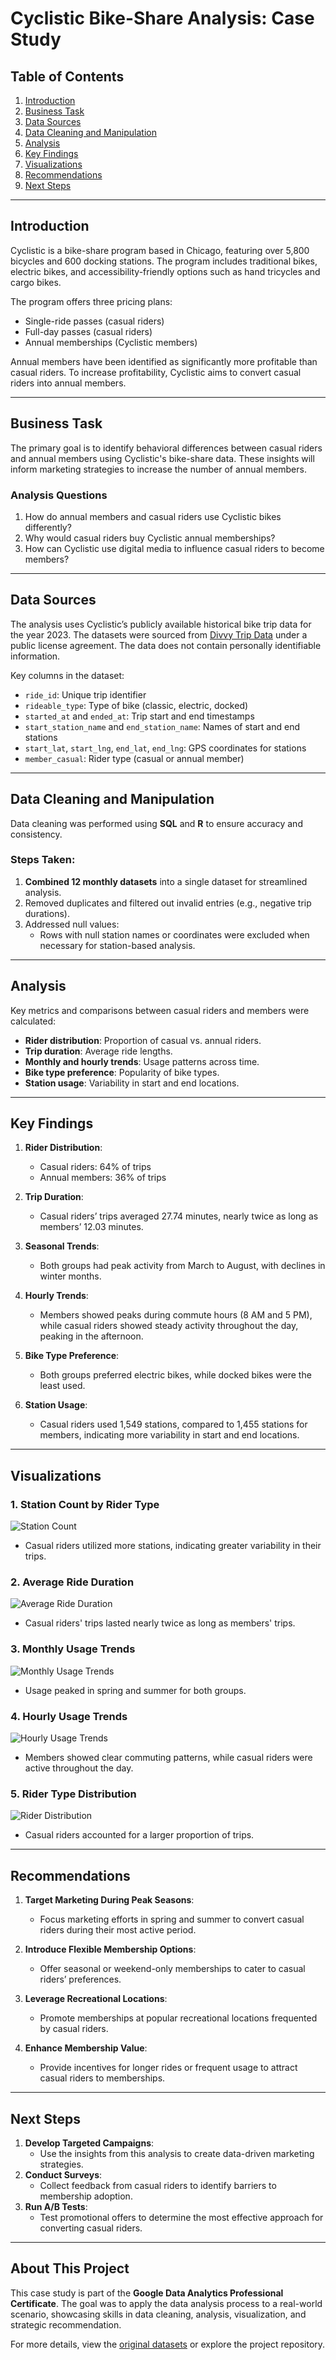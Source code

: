 # Cyclistic Bike-Share Analysis: Case Study

## Table of Contents
1. [Introduction](#introduction)
2. [Business Task](#business-task)
3. [Data Sources](#data-sources)
4. [Data Cleaning and Manipulation](#data-cleaning-and-manipulation)
5. [Analysis](#analysis)
6. [Key Findings](#key-findings)
7. [Visualizations](#visualizations)
8. [Recommendations](#recommendations)
9. [Next Steps](#next-steps)

---

## Introduction
Cyclistic is a bike-share program based in Chicago, featuring over 5,800 bicycles and 600 docking stations. The program includes traditional bikes, electric bikes, and accessibility-friendly options such as hand tricycles and cargo bikes.

The program offers three pricing plans:
- Single-ride passes (casual riders)
- Full-day passes (casual riders)
- Annual memberships (Cyclistic members)

Annual members have been identified as significantly more profitable than casual riders. To increase profitability, Cyclistic aims to convert casual riders into annual members.

---

## Business Task
The primary goal is to identify behavioral differences between casual riders and annual members using Cyclistic's bike-share data. These insights will inform marketing strategies to increase the number of annual members.

### Analysis Questions
1. How do annual members and casual riders use Cyclistic bikes differently?
2. Why would casual riders buy Cyclistic annual memberships?
3. How can Cyclistic use digital media to influence casual riders to become members?

---

## Data Sources
The analysis uses Cyclistic’s publicly available historical bike trip data for the year 2023. The datasets were sourced from [Divvy Trip Data](https://divvy-tripdata.s3.amazonaws.com/index.html) under a public license agreement. The data does not contain personally identifiable information.

Key columns in the dataset:
- `ride_id`: Unique trip identifier
- `rideable_type`: Type of bike (classic, electric, docked)
- `started_at` and `ended_at`: Trip start and end timestamps
- `start_station_name` and `end_station_name`: Names of start and end stations
- `start_lat`, `start_lng`, `end_lat`, `end_lng`: GPS coordinates for stations
- `member_casual`: Rider type (casual or annual member)

---

## Data Cleaning and Manipulation
Data cleaning was performed using **SQL** and **R** to ensure accuracy and consistency.

### Steps Taken:
1. **Combined 12 monthly datasets** into a single dataset for streamlined analysis.
2. Removed duplicates and filtered out invalid entries (e.g., negative trip durations).
3. Addressed null values:
   - Rows with null station names or coordinates were excluded when necessary for station-based analysis.

---

## Analysis
Key metrics and comparisons between casual riders and members were calculated:
- **Rider distribution**: Proportion of casual vs. annual riders.
- **Trip duration**: Average ride lengths.
- **Monthly and hourly trends**: Usage patterns across time.
- **Bike type preference**: Popularity of bike types.
- **Station usage**: Variability in start and end locations.

---

## Key Findings
1. **Rider Distribution**:
   - Casual riders: 64% of trips
   - Annual members: 36% of trips

2. **Trip Duration**:
   - Casual riders’ trips averaged 27.74 minutes, nearly twice as long as members’ 12.03 minutes.

3. **Seasonal Trends**:
   - Both groups had peak activity from March to August, with declines in winter months.

4. **Hourly Trends**:
   - Members showed peaks during commute hours (8 AM and 5 PM), while casual riders showed steady activity throughout the day, peaking in the afternoon.

5. **Bike Type Preference**:
   - Both groups preferred electric bikes, while docked bikes were the least used.

6. **Station Usage**:
   - Casual riders used 1,549 stations, compared to 1,455 stations for members, indicating more variability in start and end locations.

---

## Visualizations
### 1. Station Count by Rider Type
![Station Count](station_count.png)
- Casual riders utilized more stations, indicating greater variability in their trips.

### 2. Average Ride Duration
![Average Ride Duration](average_riding_time.png)
- Casual riders' trips lasted nearly twice as long as members' trips.

### 3. Monthly Usage Trends
![Monthly Usage Trends](monthly_rider_counts.png)
- Usage peaked in spring and summer for both groups.

### 4. Hourly Usage Trends
![Hourly Usage Trends](hourly_rider_counts.png)
- Members showed clear commuting patterns, while casual riders were active throughout the day.

### 5. Rider Type Distribution
![Rider Distribution](member_vs_casual_pie.png)
- Casual riders accounted for a larger proportion of trips.

---

## Recommendations
1. **Target Marketing During Peak Seasons**:
   - Focus marketing efforts in spring and summer to convert casual riders during their most active period.

2. **Introduce Flexible Membership Options**:
   - Offer seasonal or weekend-only memberships to cater to casual riders’ preferences.

3. **Leverage Recreational Locations**:
   - Promote memberships at popular recreational locations frequented by casual riders.

4. **Enhance Membership Value**:
   - Provide incentives for longer rides or frequent usage to attract casual riders to memberships.

---

## Next Steps
1. **Develop Targeted Campaigns**:
   - Use the insights from this analysis to create data-driven marketing strategies.
2. **Conduct Surveys**:
   - Collect feedback from casual riders to identify barriers to membership adoption.
3. **Run A/B Tests**:
   - Test promotional offers to determine the most effective approach for converting casual riders.

---

## About This Project
This case study is part of the **Google Data Analytics Professional Certificate**. The goal was to apply the data analysis process to a real-world scenario, showcasing skills in data cleaning, analysis, visualization, and strategic recommendation.

For more details, view the [original datasets](https://divvy-tripdata.s3.amazonaws.com/index.html) or explore the project repository.

